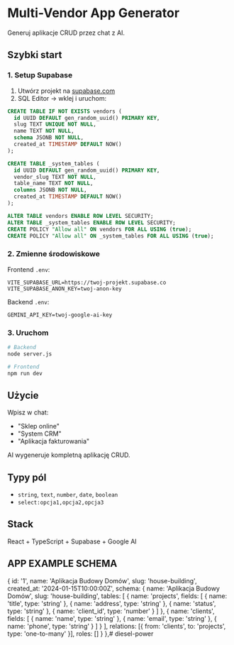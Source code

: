 # Multi-Vendor App Generator

Generuj aplikacje CRUD przez chat z AI.

## Szybki start

### 1. Setup Supabase
1. Utwórz projekt na [supabase.com](https://supabase.com)
2. SQL Editor → wklej i uruchom:
```sql
CREATE TABLE IF NOT EXISTS vendors (
  id UUID DEFAULT gen_random_uuid() PRIMARY KEY,
  slug TEXT UNIQUE NOT NULL,
  name TEXT NOT NULL,
  schema JSONB NOT NULL,
  created_at TIMESTAMP DEFAULT NOW()
);

CREATE TABLE _system_tables (
  id UUID DEFAULT gen_random_uuid() PRIMARY KEY,
  vendor_slug TEXT NOT NULL,
  table_name TEXT NOT NULL,
  columns JSONB NOT NULL,
  created_at TIMESTAMP DEFAULT NOW()
);

ALTER TABLE vendors ENABLE ROW LEVEL SECURITY;
ALTER TABLE _system_tables ENABLE ROW LEVEL SECURITY;
CREATE POLICY "Allow all" ON vendors FOR ALL USING (true);
CREATE POLICY "Allow all" ON _system_tables FOR ALL USING (true);
```

### 2. Zmienne środowiskowe

Frontend `.env`:
```env
VITE_SUPABASE_URL=https://twoj-projekt.supabase.co
VITE_SUPABASE_ANON_KEY=twoj-anon-key
```

Backend `.env`:
```env
GEMINI_API_KEY=twoj-google-ai-key
```

### 3. Uruchom
```bash
# Backend
node server.js

# Frontend  
npm run dev
```

## Użycie

Wpisz w chat:
- "Sklep online"
- "System CRM" 
- "Aplikacja fakturowania"

AI wygeneruje kompletną aplikację CRUD.

## Typy pól
- `string`, `text`, `number`, `date`, `boolean`
- `select:opcja1,opcja2,opcja3`

## Stack
React + TypeScript + Supabase + Google AI


## APP EXAMPLE SCHEMA
 {
    id: '1',
    name: 'Aplikacja Budowy Domów',
    slug: 'house-building',
    created_at: '2024-01-15T10:00:00Z',
    schema: {
      name: 'Aplikacja Budowy Domów',
      slug: 'house-building',
      tables: [
        { 
          name: 'projects', 
          fields: [
            { name: 'title', type: 'string' },
            { name: 'address', type: 'string' },
            { name: 'status', type: 'string' },
            { name: 'client_id', type: 'number' }
          ] 
        },
        { 
          name: 'clients', 
          fields: [
            { name: 'name', type: 'string' },
            { name: 'email', type: 'string' },
            { name: 'phone', type: 'string' }
          ] 
        }
      ],
      relations: [{ from: 'clients', to: 'projects', type: 'one-to-many' }],
      roles: []
    }
  },# diesel-power
